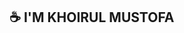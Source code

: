 ## ☕ I'M KHOIRUL MUSTOFA

<!-- [![FACEBOOK](https://img.shields.io/badge/FACEBOOK%20-%23323330.svg?&style=for-the-badge&logo=perfil&logoColor=black&color=FF0080)](https://www.facebook.com/profile.php?id=100009070783584) -->

